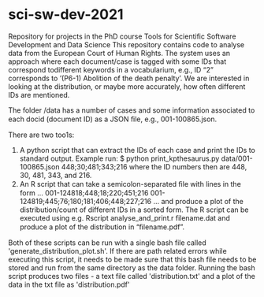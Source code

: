 # sci-sw-dev-2021
Repository for projects in the PhD course Tools for Scientific Software Development and Data Science
This repository contains code to analyse data from the European Court of Human Rights. The system uses an approach where each document/case is tagged with some IDs that correspond todifferent keywords in a vocabularium, e.g., ID “2” corresponds to ’(P6-1) Abolition of the death
penalty’. We are interested in looking at the distribution, or maybe more accurately, how often different IDs are mentioned.

The folder /data has a number of cases and some information associated to each docid (document ID) as a JSON ﬁle, e.g., 001-100865.json.

There are two too1s:

1. A python script that can extract the IDs of each case and print the IDs to standard output.
Example run:
$ python print_kpthesaurus.py data/001-100865.json
448;30;481;343;216
where the ID numbers then are 448, 30, 481, 343, and 216.
2. An R script that can take a semicolon-separated ﬁle with lines in the form
...
001-124818;448;18;220;451;216
001-124819;445;76;180;181;406;448;227;216
...
and produce a plot of the distribution/count of different IDs in a sorted form. The R script
can be executed using e.g.
Rscript analyse_and_print.r filename.dat
and produce a plot of the distribution in “ﬁlename.pdf”.

Both of these scripts can be run with a single bash file called 'generate_distribution_plot.sh'. If there are path related errors while executing this script, it needs to be made sure that this bash file needs to be stored and run from the same directory as the data folder.
Running the bash script produces two files - a text file called 'distribution.txt' and a plot of the data in the txt file as 'distribution.pdf'